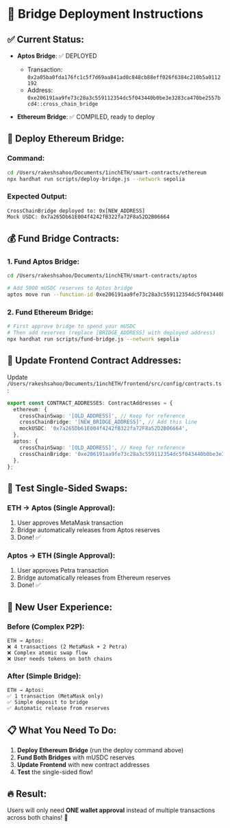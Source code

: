 # 🚀 Bridge Deployment Instructions

## ✅ **Current Status:**
- **Aptos Bridge**: ✅ DEPLOYED
  - Transaction: `0x2a05ba0fda176fc1c5f7d69aa841ad0c848cb88eff026f6384c210b5a0112192`
  - Address: `0xe206191aa9fe73c28a3c559112354dc5f043440b0be3e3283ca470be2557bcd4::cross_chain_bridge`

- **Ethereum Bridge**: ✅ COMPILED, ready to deploy

## 🔧 **Deploy Ethereum Bridge:**

### **Command:**
```bash
cd /Users/rakeshsahoo/Documents/1inchETH/smart-contracts/ethereum
npx hardhat run scripts/deploy-bridge.js --network sepolia
```

### **Expected Output:**
```
CrossChainBridge deployed to: 0x[NEW_ADDRESS]
Mock USDC: 0x7a265Db61E004f4242fB322fa72F8a52D2B06664
```

## 💰 **Fund Bridge Contracts:**

### **1. Fund Aptos Bridge:**
```bash
cd /Users/rakeshsahoo/Documents/1inchETH/smart-contracts/aptos

# Add 5000 mUSDC reserves to Aptos bridge
aptos move run --function-id 0xe206191aa9fe73c28a3c559112354dc5f043440b0be3e3283ca470be2557bcd4::cross_chain_bridge::add_musdc_reserves --args u64:5000000000 --assume-yes
```

### **2. Fund Ethereum Bridge:**
```bash
# First approve bridge to spend your mUSDC
# Then add reserves (replace [BRIDGE_ADDRESS] with deployed address)
npx hardhat run scripts/fund-bridge.js --network sepolia
```

## 📝 **Update Frontend Contract Addresses:**

Update `/Users/rakeshsahoo/Documents/1inchETH/frontend/src/config/contracts.ts`:

```typescript
export const CONTRACT_ADDRESSES: ContractAddresses = {
  ethereum: {
    crossChainSwap: '[OLD_ADDRESS]', // Keep for reference
    crossChainBridge: '[NEW_BRIDGE_ADDRESS]', // Add this line
    mockUSDC: '0x7a265Db61E004f4242fB322fa72F8a52D2B06664',
  },
  aptos: {
    crossChainSwap: '[OLD_ADDRESS]', // Keep for reference  
    crossChainBridge: '0xe206191aa9fe73c28a3c559112354dc5f043440b0be3e3283ca470be2557bcd4::cross_chain_bridge', // Add this
  },
};
```

## 🧪 **Test Single-Sided Swaps:**

### **ETH → Aptos (Single Approval):**
1. User approves MetaMask transaction
2. Bridge automatically releases from Aptos reserves
3. Done! ✅

### **Aptos → ETH (Single Approval):**
1. User approves Petra transaction  
2. Bridge automatically releases from Ethereum reserves
3. Done! ✅

## 🎯 **New User Experience:**

### **Before (Complex P2P):**
```
ETH → Aptos: 
❌ 4 transactions (2 MetaMask + 2 Petra)
❌ Complex atomic swap flow
❌ User needs tokens on both chains
```

### **After (Simple Bridge):**
```
ETH → Aptos:
✅ 1 transaction (MetaMask only)
✅ Simple deposit to bridge
✅ Automatic release from reserves
```

## 📋 **What You Need To Do:**

1. **Deploy Ethereum Bridge** (run the deploy command above)
2. **Fund Both Bridges** with mUSDC reserves  
3. **Update Frontend** with new contract addresses
4. **Test** the single-sided flow!

## 🔥 **Result:**
Users will only need **ONE wallet approval** instead of multiple transactions across both chains! 🎉